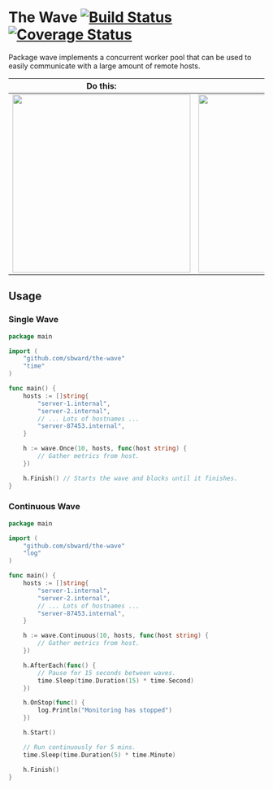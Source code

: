 # The Wave [![Build Status](https://drone.io/github.com/sbward/the-wave/status.png)](https://drone.io/github.com/sbward/the-wave/latest) [![Coverage Status](https://coveralls.io/repos/sbward/the-wave/badge.png?branch=master)](https://coveralls.io/r/sbward/the-wave?branch=master)

Package wave implements a concurrent worker pool that can be used to easily communicate with a large amount of remote hosts.

Do this: | With this:
--- | ---
<img src="http://angel.elte.hu/wave/fig/demo/simulationMovieLarge.gif" width="350px" label="http://angel.elte.hu/wave/index.cgi?m=models"> | <img src="http://cdn.slashgear.com/wp-content/uploads/2012/10/google-datacenter-tech-13-580x386.jpg" width="350px" label="http://www.slashgear.com/google-data-center-hd-photos-hit-where-the-internet-lives-gallery-17252451/">

## Usage
### Single Wave
```go
package main

import (
	"github.com/sbward/the-wave"
	"time"
)

func main() {
	hosts := []string{
		"server-1.internal",
		"server-2.internal",
		// ... Lots of hostnames ...
		"server-87453.internal",
	}

	h := wave.Once(10, hosts, func(host string) {
		// Gather metrics from host.
	})

	h.Finish() // Starts the wave and blocks until it finishes.
}
```
### Continuous Wave
```go
package main

import (
	"github.com/sbward/the-wave"
	"log"
)

func main() {
	hosts := []string{
		"server-1.internal",
		"server-2.internal",
		// ... Lots of hostnames ...
		"server-87453.internal",
	}

	h := wave.Continuous(10, hosts, func(host string) {
		// Gather metrics from host.
	})

	h.AfterEach(func() {
		// Pause for 15 seconds between waves.
		time.Sleep(time.Duration(15) * time.Second)
	})

	h.OnStop(func() {
		log.Println("Monitoring has stopped")
	})

	h.Start()

	// Run continuously for 5 mins.
	time.Sleep(time.Duration(5) * time.Minute)

	h.Finish()
}
```
